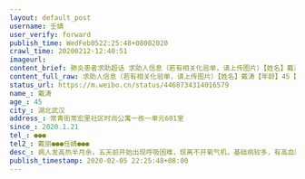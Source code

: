 ```yaml
---
layout: default_post
username: 壬婧
user_verify: forward
publish_time: WedFeb0522:25:48+08002020
crawl_time: 20200212-12:40:51
imageurl: 
content_brief: 肺炎患者求助超话 求助人信息（若有相关化验单，请上传图片）【姓名】戴涛【年龄】45【所在城市】湖北武汉【所在小区、社区】常青街常宏里社区时尚公寓一栋一单元601室【患病时间】2020.1.21【联系方式】●●●【其他紧急联系人】戴丽 ●●●                                任 ...全文
content_full_raw: 求助人信息（若有相关化验单，请上传图片）【姓名】戴涛【年龄】45【所在城市】湖北武汉【所在小区、社区】常青街常宏里社区时尚公寓一栋一单元601室【患病时间】2020.1.21【联系方式】●●●【其他紧急联系人】戴丽●●●任婧●●●【病情描述】病人发高热半月余，五天前开始出现呼吸困难，现离不开氧气机，基础病较多，有高血压糖尿病等等.核酸检测在测中，尚未拿到结果，但医院排除了甲流乙流，ct显示双肺磨玻璃状，也应属于确诊病人范围内.多次申报到社区医院和街道，他们称无力解决此事，今日连医院开的阿比多尔药也吃尽了，去到多家医院均无此药剂，家属无奈且绝望，病人暂时一息尚存，但生命不能等，且病人曾是武汉某国企团委书记，于1998年积极参与抗洪救灾才得以光荣入党，当年洪水泛滥都没能将他淹没，何以今日要因这种明明可以得到救治的肺炎而丧命，所以我们家属急求安排床位，救救这位伟大的共产党员吧！
status_url: https://m.weibo.cn/status/4468734314016579
name_: 戴涛
age_: 45
city_: 湖北武汉
address_: 常青街常宏里社区时尚公寓一栋一单元601室
since_: 2020.1.21
tel_: ●●●
tel2_: 戴丽●●●任婧●●●
desc_: 病人发高热半月余，五天前开始出现呼吸困难，现离不开氧气机，基础病较多，有高血压糖尿病等等.核酸检测在测中，尚未拿到结果，但医院排除了甲流乙流，ct显示双肺磨玻璃状，也应属于确诊病人范围内.多次申报到社区医院和街道，他们称无力解决此事，今日连医院开的阿比多尔药也吃尽了，去到多家医院均无此药剂，家属无奈且绝望，病人暂时一息尚存，但生命不能等，且病人曾是武汉某国企团委书记，于1998年积极参与抗洪救灾才得以光荣入党，当年洪水泛滥都没能将他淹没，何以今日要因这种明明可以得到救治的肺炎而丧命，所以我们家属急求安排床位，救救这位伟大的共产党员吧！
publish_timestamp: 2020-02-05 22:25:48+08:00
---
```


